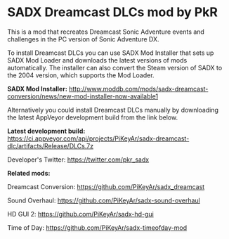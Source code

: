 # SADX Dreamcast DLCs mod by PkR

This is a mod that recreates Dreamcast Sonic Adventure events and challenges in the PC version of Sonic Adventure DX.

To install Dreamcast DLCs you can use SADX Mod Installer that sets up SADX Mod Loader and downloads the latest versions of mods automatically. The installer can also convert the Steam version of SADX to the 2004 version, which supports the Mod Loader. 

**SADX Mod Installer:** http://www.moddb.com/mods/sadx-dreamcast-conversion/news/new-mod-installer-now-available1

Alternatively you could install Dreamcast DLCs manually by downloading the latest AppVeyor development build from the link below.

**Latest development build:** https://ci.appveyor.com/api/projects/PiKeyAr/sadx-dreamcast-dlc/artifacts/Release/DLCs.7z

Developer's Twitter: https://twitter.com/pkr_sadx

**Related mods:**

Dreamcast Conversion: https://github.com/PiKeyAr/sadx_dreamcast

Sound Overhaul: https://github.com/PiKeyAr/sadx-sound-overhaul

HD GUI 2: https://github.com/PiKeyAr/sadx-hd-gui

Time of Day: https://github.com/PiKeyAr/sadx-timeofday-mod
